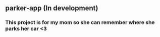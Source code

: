 ## parker-app (In development)

### This project is for my mom so she can remember where she parks her car <3